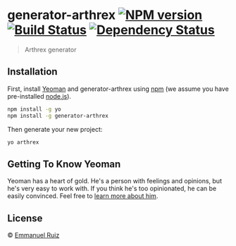 # generator-arthrex [![NPM version][npm-image]][npm-url] [![Build Status][travis-image]][travis-url] [![Dependency Status][daviddm-image]][daviddm-url]
> Arthrex generator

## Installation

First, install [Yeoman](http://yeoman.io) and generator-arthrex using [npm](https://www.npmjs.com/) (we assume you have pre-installed [node.js](https://nodejs.org/)).

```bash
npm install -g yo
npm install -g generator-arthrex
```

Then generate your new project:

```bash
yo arthrex
```

## Getting To Know Yeoman

Yeoman has a heart of gold. He&#39;s a person with feelings and opinions, but he&#39;s very easy to work with. If you think he&#39;s too opinionated, he can be easily convinced. Feel free to [learn more about him](http://yeoman.io/).

## License

 © [Emmanuel Ruiz](arthrex.com)


[npm-image]: https://badge.fury.io/js/generator-arthrex.svg
[npm-url]: https://npmjs.org/package/generator-arthrex
[travis-image]: https://travis-ci.org/enruiz/generator-arthrex.svg?branch=master
[travis-url]: https://travis-ci.org/enruiz/generator-arthrex
[daviddm-image]: https://david-dm.org/enruiz/generator-arthrex.svg?theme=shields.io
[daviddm-url]: https://david-dm.org/enruiz/generator-arthrex
